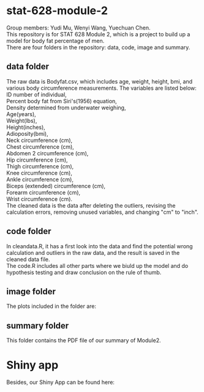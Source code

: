 # stat-628-module-2
Group members: Yudi Mu, Wenyi Wang, Yuechuan Chen.  
This repository is for STAT 628 Module 2, which is a project to build up a model for body fat percentage of men.  
There are four folders in the repository: data, code, image and summary.  
## data folder
The raw data is Bodyfat.csv, which includes age, weight, height, bmi, and various body circumference measurements. The variables are listed below:
ID number of individual,   
Percent body fat from Siri's(1956) equation,  
Density determined from underwater weighing,  
Age(years),  
Weight(lbs),  
Height(inches),  
Adioposity(bmi),  
Neck circumference (cm),  
Chest circumference (cm),  
Abdomen 2 circumference (cm),  
Hip circumference (cm),  
Thigh circumference (cm),  
Knee circumference (cm),  
Ankle circumference (cm),  
Biceps (extended) circumference (cm),  
Forearm circumference (cm),  
Wrist circumference (cm).  
The cleaned data is the data after deleting the outliers, revising the calculation errors, removing unused variables, and changing "cm" to "inch". 
## code folder
In cleandata.R, it has a first look into the data and find the potential wrong calculation and outliers in the raw data, and the result is saved in the cleaned data file.  
The code.R includes all other parts where we biuld up the model and do hypothesis testing and draw conclusion on the rule of thumb.
## image folder
The plots included in the folder are:


## summary folder
This folder contains the PDF file of our summary of Module2.

# Shiny app
Besides, our Shiny App can be found here: 

